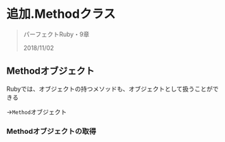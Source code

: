 追加.Methodクラス
===============

> パーフェクトRuby・9章
>
> 2018/11/02

## Methodオブジェクト

Rubyでは、オブジェクトの持つメソッドも、オブジェクトとして扱うことができる

→`Method`オブジェクト



### Methodオブジェクトの取得
